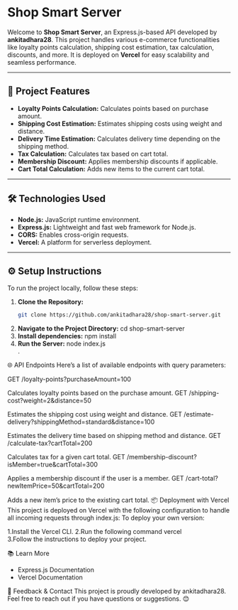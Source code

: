 # Shop Smart Server  

Welcome to **Shop Smart Server**, an Express.js-based API developed by **ankitadhara28**. This project handles various e-commerce functionalities like loyalty points calculation, shipping cost estimation, tax calculation, discounts, and more. It is deployed on **Vercel** for easy scalability and seamless performance.  

---

## 🚀 **Project Features**  
- **Loyalty Points Calculation:** Calculates points based on purchase amount.  
- **Shipping Cost Estimation:** Estimates shipping costs using weight and distance.  
- **Delivery Time Estimation:** Calculates delivery time depending on the shipping method.  
- **Tax Calculation:** Calculates tax based on cart total.  
- **Membership Discount:** Applies membership discounts if applicable.  
- **Cart Total Calculation:** Adds new items to the current cart total.  

---

## 🛠️ **Technologies Used**  
- **Node.js:** JavaScript runtime environment.  
- **Express.js:** Lightweight and fast web framework for Node.js.  
- **CORS:** Enables cross-origin requests.  
- **Vercel:** A platform for serverless deployment.  

---

## ⚙️ **Setup Instructions**  
To run the project locally, follow these steps:  

1. **Clone the Repository:**  
   ```bash  
   git clone https://github.com/ankitadhara28/shop-smart-server.git  
2. **Navigate to the Project Directory:**
   cd shop-smart-server  
3. **Install dependencies:**
    npm install  
4. **Run the Server:**
    node index.js  
.

🌐 API Endpoints
Here’s a list of available endpoints with query parameters:

GET /loyalty-points?purchaseAmount=100

Calculates loyalty points based on the purchase amount.
GET /shipping-cost?weight=2&distance=50

Estimates the shipping cost using weight and distance.
GET /estimate-delivery?shippingMethod=standard&distance=100

Estimates the delivery time based on shipping method and distance.
GET /calculate-tax?cartTotal=200

Calculates tax for a given cart total.
GET /membership-discount?isMember=true&cartTotal=300

Applies a membership discount if the user is a member.
GET /cart-total?newItemPrice=50&cartTotal=200

Adds a new item’s price to the existing cart total.
📦 Deployment with Vercel
This project is deployed on Vercel with the following configuration to handle all incoming requests through index.js:
To deploy your own version:

1.Install the Vercel CLI.
2.Run the following command
  vercel  
3.Follow the instructions to deploy your project.

📚 Learn More
* Express.js Documentation
* Vercel Documentation

💬 Feedback & Contact
This project is proudly developed by ankitadhara28. Feel free to reach out if you have questions or suggestions. 😊
